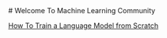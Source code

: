 <html>
  <head>
  <script data-ad-client="ca-pub-7391081469827045" async src="https://pagead2.googlesyndication.com/pagead/js/adsbygoogle.js">
  </script>
  </head>
</html>
# Welcome To Machine Learning Community

[How To Train a Language Model from Scratch](https://mlcom.github.io/Create-Language-Model/)
